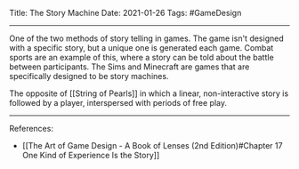Title: The Story Machine
Date: 2021-01-26
Tags: #GameDesign 

---

One of the two methods of story telling in games. The game isn't designed with a specific story, but a unique one is generated each game. Combat sports are an example of this, where a story can be told about the battle between participants. The Sims and Minecraft are games that are specifically designed to be story machines.

The opposite of [[String of Pearls]] in which a linear, non-interactive story is followed by a player, interspersed with periods of free play.

---

References:
* [[The Art of Game Design - A Book of Lenses (2nd Edition)#Chapter 17 One Kind of Experience Is the Story]]